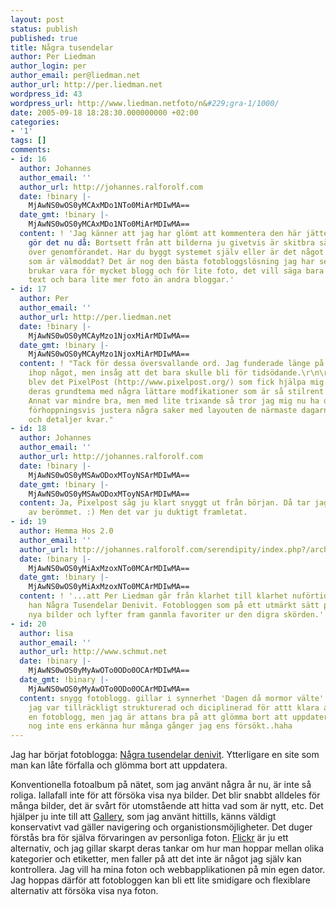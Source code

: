 ```yaml
---
layout: post
status: publish
published: true
title: Några tusendelar
author: Per Liedman
author_login: per
author_email: per@liedman.net
author_url: http://per.liedman.net
wordpress_id: 43
wordpress_url: http://www.liedman.netfoto/n&#229;gra-1/1000/
date: 2005-09-18 18:28:30.000000000 +02:00
categories:
- '1'
tags: []
comments:
- id: 16
  author: Johannes
  author_email: ''
  author_url: http://johannes.ralforolf.com
  date: !binary |-
    MjAwNS0wOS0yMCAxMDo1NTo0MiArMDIwMA==
  date_gmt: !binary |-
    MjAwNS0wOS0yMCAxMDo1NTo0MiArMDIwMA==
  content: ! 'Jag känner att jag har glömt att kommentera den här jättenyheten. Jag
    gör det nu då: Bortsett från att bilderna ju givetvis är skitbra så är jag imponerad
    över genomförandet. Har du byggt systemet själv eller är det något befintligt
    som är välmoddat? Det är nog den bästa fotobloggslösning jag har sett. Andra fotobloggar
    brukar vara för mycket blogg och för lite foto, det vill säga bara lite mindre
    text och bara lite mer foto än andra bloggar.'
- id: 17
  author: Per
  author_email: ''
  author_url: http://per.liedman.net
  date: !binary |-
    MjAwNS0wOS0yMCAyMzo1NjoxMiArMDIwMA==
  date_gmt: !binary |-
    MjAwNS0wOS0yMCAyMzo1NjoxMiArMDIwMA==
  content: ! "Tack för dessa översvallande ord. Jag funderade länge på att själv mixtra
    ihop något, men insåg att det bara skulle bli för tidsödande.\r\n\r\nIstället
    blev det PixelPost (http://www.pixelpost.org/) som fick hjälpa mig. Det är faktiskt
    deras grundtema med några lättare modfikationer som är så stilrent. Mycket bra.
    Annat var mindre bra, men med lite trixande så tror jag mig nu ha det under kontroll.\r\n\r\nSka
    förhoppningsvis justera några saker med layouten de närmaste dagarna. Några störigheter
    och detaljer kvar."
- id: 18
  author: Johannes
  author_email: ''
  author_url: http://johannes.ralforolf.com
  date: !binary |-
    MjAwNS0wOS0yMSAwODoxMToyNSArMDIwMA==
  date_gmt: !binary |-
    MjAwNS0wOS0yMSAwODoxMToyNSArMDIwMA==
  content: Ja, Pixelpost såg ju klart snyggt ut från början. Då tar jag tillbaka lite
    av berömmet. :) Men det var ju duktigt framletat.
- id: 19
  author: Hemma Hos 2.0
  author_email: ''
  author_url: http://johannes.ralforolf.com/serendipity/index.php?/archives/311-Foer-oevrigt-anser-Hemma-Hos-redaktionen....html
  date: !binary |-
    MjAwNS0wOS0yMiAxMzoxNTo0MCArMDIwMA==
  date_gmt: !binary |-
    MjAwNS0wOS0yMiAxMzoxNTo0MCArMDIwMA==
  content: ! '...att Per Liedman går från klarhet till klarhet nuförtiden. Nu lanserar
    han Några Tusendelar Denivit. Fotobloggen som på ett utmärkt sätt presenterar
    nya bilder och lyfter fram ganmla favoriter ur den digra skörden.'
- id: 20
  author: lisa
  author_email: ''
  author_url: http://www.schmut.net
  date: !binary |-
    MjAwNS0wOS0yMyAwOTo0ODo0OCArMDIwMA==
  date_gmt: !binary |-
    MjAwNS0wOS0yMyAwOTo0ODo0OCArMDIwMA==
  content: snygg fotoblogg. gillar i synnerhet 'Dagen då mormor välte'. jag önskar
    jag var tillräckligt strukturerad och diciplinerad för attt klara att underhålla
    en fotoblogg, men jag är attans bra på att glömma bort att uppdatera. jag ska
    nog inte ens erkänna hur många gånger jag ens försökt..haha
---
```

Jag har börjat fotoblogga: <a href="http://www.liedman.net/foto/">Några tusendelar denivit</a>. Ytterligare en site som man kan låte förfalla och glömma bort att uppdatera.

Konventionella fotoalbum på nätet, som jag använt några år nu, är inte så roliga. Iallafall inte för att försöka visa nya bilder. Det blir snabbt alldeles för många bilder, det är svårt för utomstående att hitta vad som är nytt, etc. Det hjälper ju inte till att <a href="http://gallery.menalto.com/">Gallery</a>, som jag använt hittills, känns väldigt konservativt vad gäller navigering och organistionsmöjligheter. Det duger förstås bra för själva förvaringen av personliga foton. <a href="http://www.flickr.com">Flickr</a> är ju ett alternativ, och jag gillar skarpt deras tankar om hur man hoppar mellan olika kategorier och etiketter, men faller på att det inte är något jag själv kan kontrollera. Jag vill ha mina foton och webbapplikationen på min egen dator. Jag hoppas därför att fotobloggen kan bli ett lite smidigare och flexiblare alternativ att försöka visa nya foton.
